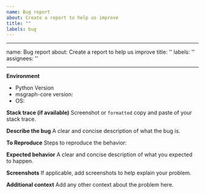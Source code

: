 ```yaml
---
name: Bug report
about: Create a report to help us improve
title: ""
labels: bug
---
```


---

name: Bug report
about: Create a report to help us improve
title: ''
labels: ''
assignees: ''

---

**Environment**

- Python Version
- msgraph-core version:
- OS:

**Stack trace (if available)**
Screenshot or `formatted` copy and paste of your stack trace.

**Describe the bug**
A clear and concise description of what the bug is.

**To Reproduce**
Steps to reproduce the behavior:

**Expected behavior**
A clear and concise description of what you expected to happen.

**Screenshots**
If applicable, add screenshots to help explain your problem.

**Additional context**
Add any other context about the problem here.
